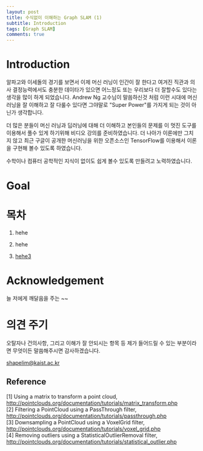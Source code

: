 ```yaml
---
layout: post
title: 수식없이 이해하는 Graph SLAM (1)
subtitle: Introduction
tags: [Graph SLAM]
comments: true
---
```


# Introduction

알파고와 이세돌의 경기를 보면서 이제 머신 러닝이 인간이 잘 한다고 여겨진 직관과 의사 결정능력에서도 충분한 데이타가 있으면 어느정도 또는 우리보다 더 잘할수도 있다는 생각을 많이 하게 되었습니다. Andrew Ng 교수님이 말씀하신것 처럼 이런 시대에 머신 러닝을 잘 이해하고 잘 다룰수 있다면 그야말로 "Super Power"를 가지게 되는 것이 아닌가 생각합니다.

더 많은 분들이 머신 러닝과 딥러닝에 대해 더 이해하고 본인들의 문제를 이 멋진 도구를 이용해서 풀수 있게 하기위해 비디오 강의를 준비하였습니다. 더 나아가 이론에만 그치지 않고 최근 구글이 공개한 머신러닝을 위한 오픈소스인 TensorFlow를 이용해서 이론을 구현해 볼수 있도록 하였습니다.

수학이나 컴퓨터 공학적인 지식이 없이도 쉽게 볼수 있도록 만들려고 노력하였습니다.

# Goal

# 목차

1. hehe

2. hehe

3. [hehe3](www.naver.com)


# Acknowledgement

늘 저에게 깨달음을 주는 ~~

# 의견 주기

오탈자나 건의사항, 그리고 이해가 잘 안되시는 항목 등 제가 들어드릴 수 있는 부분이라면 무엇이든 말씀해주시면 감사하겠습니다.

shapelim@kaist.ac.kr

## Reference
[1] Using a matrix to transform a point cloud, http://pointclouds.org/documentation/tutorials/matrix_transform.php <br/>
[2] Filtering a PointCloud using a PassThrough filter, http://pointclouds.org/documentation/tutorials/passthrough.php <br/>
[3] Downsampling a PointCloud using a VoxelGrid filter, http://pointclouds.org/documentation/tutorials/voxel_grid.php <br/>
[4] Removing outliers using a StatisticalOutlierRemoval filter, http://pointclouds.org/documentation/tutorials/statistical_outlier.php <br/>

